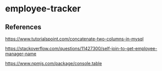 # employee-tracker

## References
https://www.tutorialspoint.com/concatenate-two-columns-in-mysql


https://stackoverflow.com/questions/11427300/self-join-to-get-employee-manager-name


https://www.npmjs.com/package/console.table



